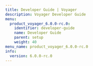 ```yaml
---
title: Developer Guide | Voyager
description: Voyager Developer Guide
menu:
  product_voyager_6.0.0-rc.0:
    identifier: developer-guide
    name: Developer Guide
    parent: setup
    weight: 40
menu_name: product_voyager_6.0.0-rc.0
info:
  version: 6.0.0-rc.0
---
```


